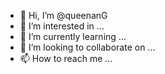 - 👋 Hi, I’m @queenanG
- 👀 I’m interested in ...
- 🌱 I’m currently learning ...
- 💞️ I’m looking to collaborate on ...
- 📫 How to reach me ...

<!---
queenanG/queenanG is a ✨ special ✨ repository because its `README.md` (this file) appears on your GitHub profile.
You can click the Preview link to take a look at your changes.
--->
